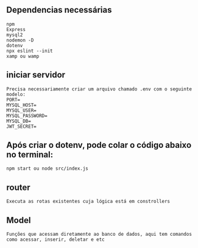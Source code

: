 ## Dependencias necessárias
    npm
    Express
    mysql2
    nodemon -D 
    dotenv
    npx eslint --init
    xamp ou wamp

## iniciar servidor

    Precisa necessariamente criar um arquivo chamado .env com o seguinte modelo:
    PORT=
    MYSQL_HOST=
    MYSQL_USER=
    MYSQL_PASSWORD=
    MYSQL_DB=
    JWT_SECRET=

## Após criar o dotenv, pode colar o código abaixo no terminal:
    npm start ou node src/index.js


## router
    Executa as rotas existentes cuja lógica está em constrollers


## Model
    Funções que acessam diretamente ao banco de dados, aqui tem comandos como acessar, inserir, deletar e etc

